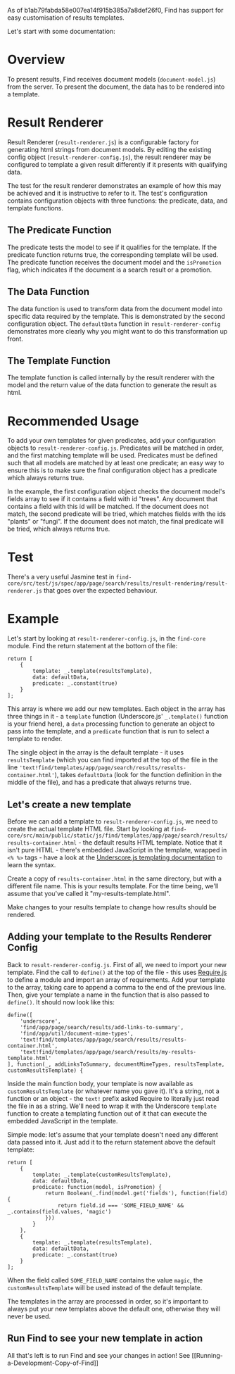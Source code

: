 As of b1ab79fabda58e007ea14f915b385a7a8def26f0, Find has support for easy customisation of results templates.

Let's start with some documentation:

# Overview

To present results, Find receives document models (`document-model.js`) from the server. To present the document, the data has to be rendered into a template.

# Result Renderer

Result Renderer (`result-renderer.js`) is a configurable factory for generating html strings from document models. By editing the existing config object (`result-renderer-config.js`), the result renderer may be configured to template a given result differently if it presents with qualifying data.

The test for the result renderer demonstrates an example of how this may be achieved and it is instructive to refer to it. The test's configuration contains configuration objects with three functions: the predicate, data, and template functions.

## The Predicate Function

The predicate tests the model to see if it qualifies for the template. If the predicate function returns true, the corresponding template will be used. The predicate function receives the document model and the `isPromotion` flag, which indicates if the document is a search result or a promotion.

## The Data Function

The data function is used to transform data from the document model into specific data required by the template. This is demonstrated by the second configuration object. The `defaultData` function in `result-renderer-config` demonstrates more clearly why you might want to do this transformation up front.

## The Template Function

The template function is called internally by the result renderer with the model and the return value of the data function to generate the result as html.

# Recommended Usage

To add your own templates for given predicates, add your configuration objects to `result-renderer-config.js`. Predicates will be matched in order, and the first matching template will be used. Predicates must be defined such that all models are matched by at least one predicate; an easy way to ensure this is to make sure the final configuration object has a predicate which always returns true.

In the example, the first configuration object checks the document model's fields array to see if it contains a field with id "trees". Any document that contains a field with this id will be matched. If the document does not match, the second predicate will be tried, which matches fields with the ids "plants" or "fungi". If the document does not match, the final predicate will be tried, which always returns true.

# Test

There's a very useful Jasmine test in `find-core/src/test/js/spec/app/page/search/results/result-rendering/result-renderer.js` that goes over the expected behaviour.

# Example

Let's start by looking at `result-renderer-config.js`, in the `find-core` module.  Find the return statement at the bottom of the file:

```
return [
    {
        template: _.template(resultsTemplate),
        data: defaultData,
        predicate: _.constant(true)
    }
];
```

This array is where we add our new templates.  Each object in the array has three things in it - a `template` function (Underscore.js' `_.template()` function is your friend here), a `data` processing function to generate an object to pass into the template, and a `predicate` function that is run to select a template to render.

The single object in the array is the default template - it uses `resultsTemplate` (which you can find imported at the top of the file in the line `'text!find/templates/app/page/search/results/results-container.html'`), takes `defaultData` (look for the function definition in the middle of the file), and has a predicate that always returns true.

## Let's create a new template

Before we can add a template to `result-renderer-config.js`, we need to create the actual template HTML file.  Start by looking at `find-core/src/main/public/static/js/find/templates/app/page/search/results/results-container.html` - the default results HTML template.  Notice that it isn't pure HTML - there's embedded JavaScript in the template, wrapped in `<% %>` tags - have a look at the [Underscore.js templating documentation](http://underscorejs.org/#template) to learn the syntax.

Create a copy of `results-container.html` in the same directory, but with a different file name.  This is your results template.  For the time being, we'll assume that you've called it "my-results-template.html".

Make changes to your results template to change how results should be rendered.

## Adding your template to the Results Renderer Config

Back to `result-renderer-config.js`.  First of all, we need to import your new template.  Find the call to `define()` at the top of the file - this uses [Require.js](http://requirejs.org/) to define a module and import an array of requirements.  Add your template to the array, taking care to append a comma to the end of the previous line.  Then, give your template a name in the function that is also passed to `define()`.  It should now look like this:

```
define([
    'underscore',
    'find/app/page/search/results/add-links-to-summary',
    'find/app/util/document-mime-types',
    'text!find/templates/app/page/search/results/results-container.html',
    'text!find/templates/app/page/search/results/my-results-template.html'
], function(_, addLinksToSummary, documentMimeTypes, resultsTemplate, customResultsTemplate) {
```

Inside the main function body, your template is now available as `customResultsTemplate` (or whatever name you gave it).  It's a string, not a function or an object - the `text!` prefix asked Require to literally just read the file in as a string.  We'll need to wrap it with the Underscore `template` function to create a templating function out of it that can execute the embedded JavaScript in the template.

Simple mode: let's assume that your template doesn't need any different data passed into it.  Just add it to the return statement above the default template:

```
return [
    {
        template: _.template(customResultsTemplate),
        data: defaultData,
        predicate: function(model, isPromotion) {
            return Boolean(_.find(model.get('fields'), function(field) {
                return field.id === 'SOME_FIELD_NAME' && _.contains(field.values, 'magic')
            }))
        }
    },
    {
        template: _.template(resultsTemplate),
        data: defaultData,
        predicate: _.constant(true)
    }
];
```

When the field called `SOME_FIELD_NAME` contains the value `magic`, the `customResultsTemplate` will be used instead of the default template.

The templates in the array are processed in order, so it's important to always put your new templates above the default one, otherwise they will never be used.

## Run Find to see your new template in action

All that's left is to run Find and see your changes in action!  See [[Running-a-Development-Copy-of-Find]]